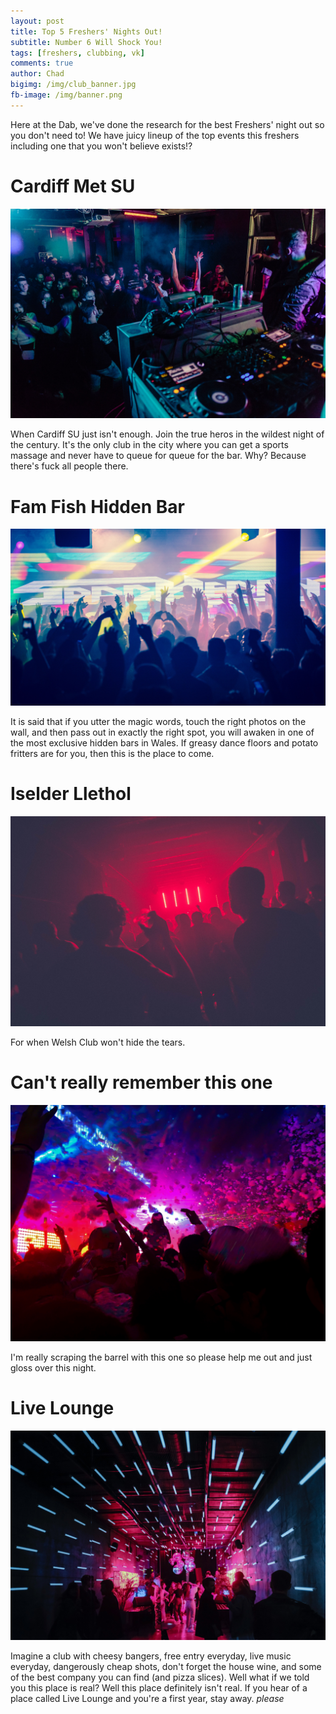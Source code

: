 ```yaml
---
layout: post
title: Top 5 Freshers' Nights Out!
subtitle: Number 6 Will Shock You!
tags: [freshers, clubbing, vk]
comments: true
author: Chad
bigimg: /img/club_banner.jpg
fb-image: /img/banner.png
---
```


Here at the Dab, we've done the research for the best Freshers' night out so you don't need to! We have juicy lineup of the top events this freshers including one that you won't believe exists!?

# Cardiff Met SU
![Cardiff Met SU](/img/club_1.jpg)

When Cardiff SU just isn't enough. Join the true heros in the wildest night of the century. It's the only club in the city where you can get a sports massage and never have to queue for queue for the bar. Why? Because there's fuck all people there.

# Fam Fish Hidden Bar
![Fam Fish](/img/club_2.jpg)

It is said that if you utter the magic words, touch the right photos on the wall, and then pass out in exactly the right spot, you will awaken in one of the most exclusive hidden bars in Wales. If greasy dance floors and potato fritters are for you, then this is the place to come.

# Iselder Llethol
![Crippling Depression](/img/club_3.jpg)

For when Welsh Club won't hide the tears.

# Can't really remember this one
![Hello there](/img/club_4.jpg)

I'm really scraping the barrel with this one so please help me out and just gloss over this night.

# Live Lounge
![???](/img/club_5.jpg)

Imagine a club with cheesy bangers, free entry everyday, live music everyday, dangerously cheap shots, don't forget the house wine, and some of the best company you can find (and pizza slices). Well what if we told you this place is real? Well this place definitely isn't real. If you hear of a place called Live Lounge and you're a first year, stay away. _please_